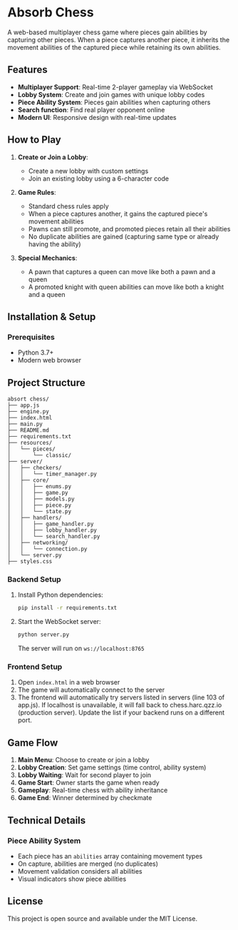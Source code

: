 # Absorb Chess

A web-based multiplayer chess game where pieces gain abilities by capturing other pieces. When a piece captures another piece, it inherits the movement abilities of the captured piece while retaining its own abilities.

## Features

- **Multiplayer Support**: Real-time 2-player gameplay via WebSocket
- **Lobby System**: Create and join games with unique lobby codes
- **Piece Ability System**: Pieces gain abilities when capturing others
- **Search function**: Find real player opponent online
- **Modern UI**: Responsive design with real-time updates

## How to Play

1. **Create or Join a Lobby**: 
   - Create a new lobby with custom settings
   - Join an existing lobby using a 6-character code

2. **Game Rules**:
   - Standard chess rules apply
   - When a piece captures another, it gains the captured piece's movement abilities
   - Pawns can still promote, and promoted pieces retain all their abilities
   - No duplicate abilities are gained (capturing same type or already having the ability)

3. **Special Mechanics**:
   - A pawn that captures a queen can move like both a pawn and a queen
   - A promoted knight with queen abilities can move like both a knight and a queen

## Installation & Setup

### Prerequisites
- Python 3.7+
- Modern web browser


## Project Structure

```
absort chess/
├── app.js
├── engine.py
├── index.html
├── main.py
├── README.md
├── requirements.txt
├── resources/
│   └── pieces/
│       └── classic/
├── server/
│   ├── checkers/
│   │   └── timer_manager.py
│   ├── core/
│   │   ├── enums.py
│   │   ├── game.py
│   │   ├── models.py
│   │   ├── piece.py
│   │   └── state.py
│   ├── handlers/
│   │   ├── game_handler.py
│   │   ├── lobby_handler.py
│   │   └── search_handler.py
│   ├── networking/
│   │   └── connection.py
│   └── server.py
├── styles.css

```

### Backend Setup
1. Install Python dependencies:
   ```bash
   pip install -r requirements.txt
   ```

2. Start the WebSocket server:
   ```bash
   python server.py
   ```
   The server will run on `ws://localhost:8765`


### Frontend Setup
1. Open `index.html` in a web browser
2. The game will automatically connect to the server
3. The frontend will automatically try servers listed in servers (line 103 of app.js). If localhost is unavailable, it will fall back to chess.harc.qzz.io (production server). Update the list if your backend runs on a different port.


## Game Flow

1. **Main Menu**: Choose to create or join a lobby
2. **Lobby Creation**: Set game settings (time control, ability system)
3. **Lobby Waiting**: Wait for second player to join
4. **Game Start**: Owner starts the game when ready
5. **Gameplay**: Real-time chess with ability inheritance
6. **Game End**: Winner determined by checkmate

## Technical Details

### Piece Ability System
- Each piece has an `abilities` array containing movement types
- On capture, abilities are merged (no duplicates)
- Movement validation considers all abilities
- Visual indicators show piece abilities


## License

This project is open source and available under the MIT License.
